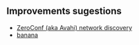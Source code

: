 
## Improvements sugestions

- [ZeroConf (aka Avahi) network discovery](https://github.com/Azefalo/Azefalo.github.io/blob/main/guides/zeroconf.qmd)
- [banana](#)
